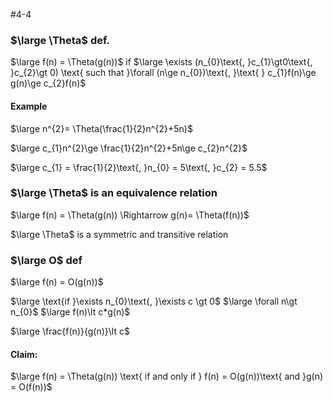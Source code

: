 #4-4 

### $\large \Theta$ def.
$\large f(n) = \Theta(g(n))$
if
$\large \exists (n_{0}\text{, }c_{1}\gt0\text{, }c_{2}\gt 0) \text{ such that }\forall (n\ge n_{0})\text{, }\text{ } c_{1}f(n)\ge g(n)\ge c_{2}f(n)$ 

#### Example

$\large n^{2}= \Theta(\frac{1}{2}n^{2}+5n)$

$\large c_{1}n^{2}\ge \frac{1}{2}n^{2}+5n\ge c_{2}n^{2}$

$\large c_{1} = \frac{1}{2}\text{, }n_{0} = 5\text{, }c_{2} = 5.5$


### $\large \Theta$ is an equivalence relation
$\large f(n) = \Theta(g(n)) \Rightarrow g(n)= \Theta(f(n))$

$\large \Theta$ is a symmetric and transitive relation


### $\large O$ def
$\large f(n) = O(g(n))$

$\large \text{if }\exists n_{0}\text{, }\exists c \gt 0$
$\large \forall n\gt n_{0}$
$\large f(n)\lt c*g(n)$

$\large \frac{f(n)}{g(n)}\lt c$

#### Claim:
$\large f(n) = \Theta(g(n)) \text{ if and only if } f(n) = O(g(n))\text{ and }g(n) = O(f(n))$

